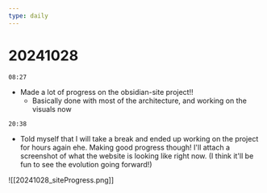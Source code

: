 ```yaml
---
type: daily
---
```

# 20241028

`08:27`
- Made a lot of progress on the obsidian-site project!! 
	- Basically done with most of the architecture, and working on the visuals now

`20:38`
- Told myself that I will take a break and ended up working on the project for hours again ehe. Making good progress though! I'll attach a screenshot of what the website is looking like right now. (I think it'll be fun to see the evolution going forward!)

![[20241028_siteProgress.png]]